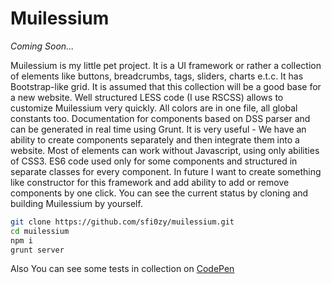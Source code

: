 # Muilessium

*Coming Soon...*

Muilessium is my little pet project. It is a UI framework or rather a collection of elements like buttons, breadcrumbs, tags, sliders, charts e.t.c. It has Bootstrap-like grid. It is assumed that this collection will be a good base for a new website. Well structured LESS code (I use RSCSS) allows to customize Muilessium very quickly. All colors are in one file, all global constants too. Documentation for components based on DSS parser and can be generated in real time using Grunt. It is very useful - We have an ability to create components separately and then integrate them into a  website. Most of  elements can work without Javascript, using only abilities of CSS3. ES6 code used only for some components and structured in separate classes for every component. In future I want to create something like constructor for this framework and add ability to add or remove components by one click. You can see the current status by cloning and building Muilessium by yourself.

```sh
git clone https://github.com/sfi0zy/muilessium.git
cd muilessium
npm i
grunt server
```

Also You can see some tests in collection on [CodePen](http://codepen.io/collection/DzBjdz/)
